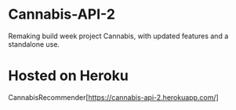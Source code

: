 # Cannabis-API-2
Remaking build week project Cannabis, with updated features and a standalone use.

# Hosted on Heroku

CannabisRecommender[https://cannabis-api-2.herokuapp.com/]
